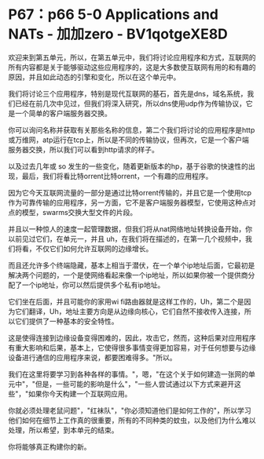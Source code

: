 # P67：p66 5-0 Applications and NATs - 加加zero - BV1qotgeXE8D

欢迎来到第五单元，所以，在第五单元中，我们将讨论应用程序和方式，互联网的所有内容都是关于能够驱动这些应用程序的，这是大多数使互联网有用的和有趣的原因，并且如此动态的引擎和变化，所以在这个单元中。

我们将讨论三个应用程序，特别是现代互联网的基石，首先是dns，域名系统，我们已经在前几次中见过，但我们将深入研究，所以dns使用udp作为传输协议，它是一个简单的客户端服务器交换。

你可以询问名称并获取有关那些名称的信息，第二个我们将讨论的应用程序是http或万维网，atp运行在tcp上，所以是不同的传输协议，但再次，它是一个客户端服务器交换，所以我们可以看到http请求的样子。

以及过去几年或 so 发生的一些变化，随着更新版本的hp，基于谷歌的快速性的出现，最后，我们将看比特orrent比特orrent，一个有趣的应用程序。

因为它今天互联网流量的一部分是通过比特orrent传输的，并且它是一个使用tcp作为可靠传输的应用程序，另一方面，它不是客户端服务器模型，它使用这种点对点的模型，swarms交换大型文件的片段。

并且以一种惊人的速度一起管理数据，但我们将从nat网络地址转换设备开始，你以前见过它们，在单元一，并且 uh，在我们将在描述的，在第一几个视频中，我们将看，不仅它们如何允许互联网的边缘增长。

而且还允许多个终端隐藏，基本上相当于潜伏，在一个单个ip地址后面，它最初是解决两个问题的，一个是使网络看起来像一个ip地址，所以如果你被一个提供商分配了一个ip地址，你可以然后提供多个私有ip地址。

它们坐在后面，并且可能你的家用wi fi路由器就是这样工作的，Uh，第二个是因为它们翻译，Uh，地址主要方向是从边缘向核心，它们自然不接收传入连接，所以它们提供了一种基本的安全特性。

这是使得连接到边缘设备变得困难的，因此，攻击它，然而，这种后果对应用程序有重大影响和后果，基本上，它使得很多事情变得更加容易，对于任何想要与边缘设备进行通信的应用程序来说，都要困难得多。"所以。

我们在这里将要学习到各种各样的事情。"，嗯，"在这个关于如何建造一张网的单元中"，"但是，一些可能的影响是什么"，"一些人尝试通过以下方式来避开这些"，"如果你今天构建一个互联网应用。

你就必须处理老鼠问题"，"红袜队"，"你必须知道他们是如何工作的"，所以学习他们如何在细节上工作真的很重要，所有的不同种类的蚊虫，以及他们为什么难以处理，所以希望，到本单元的结束。

你将能够真正构建你的新。